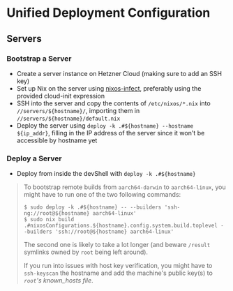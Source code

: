 # Unified Deployment Configuration

## Servers

### Bootstrap a Server

- Create a server instance on Hetzner Cloud (making sure to add an SSH key)
- Set up Nix on the server using [nixos-infect], preferably using the provided cloud-init expression
- SSH into the server and copy the contents of `/etc/nixos/*.nix` into `//servers/${hostname}/`,
  importing them in `//servers/${hostname}/default.nix`
- Deploy the server using `deploy -k .#${hostname} --hostname ${ip_addr}`, filling in the IP address
  of the server since it won't be accessible by hostname yet

### Deploy a Server

- Deploy from inside the devShell with `deploy -k .#${hostname}`

> To bootstrap remote builds from `aarch64-darwin` to `aarch64-linux`, you might have to run one of
> the two following commands:
>
> ``` console
> $ sudo deploy -k .#${hostname} -- --builders 'ssh-ng://root@${hostname} aarch64-linux'
> $ sudo nix build .#nixosConfigurations.${hostname}.config.system.build.toplevel --builders 'ssh://root@${hostname} aarch64-linux'
> ```
>
> The second one is likely to take a lot longer (and beware `/result` symlinks owned by `root` being
> left around).
>
> If you run into issues with host key verification, you might have to `ssh-keyscan` the hostname
> and add the machine's public key(s) to _`root`'s known_hosts file_.

[nixos-infect]: https://github.com/elitak/nixos-infect
